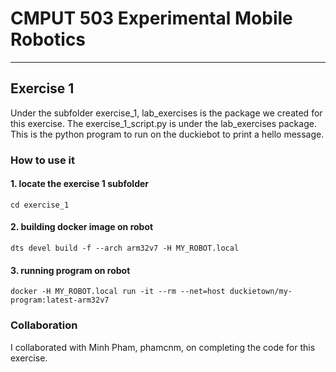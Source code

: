 # CMPUT 503 Experimental Mobile Robotics

---

## Exercise 1

Under the subfolder exercise_1, lab_exercises is the package we created for this exercise. The exercise_1_script.py is under the lab_exercises package. This is the python program to run on the duckiebot to print a hello message.
 
### How to use it

#### 1. locate the exercise 1 subfolder
`cd exercise_1`

#### 2. building docker image on robot
`dts devel build -f --arch arm32v7 -H MY_ROBOT.local`

#### 3. running program on robot
`docker -H MY_ROBOT.local run -it --rm --net=host duckietown/my-program:latest-arm32v7`


### Collaboration

I collaborated with Minh Pham, phamcnm, on completing the code for this exercise.
